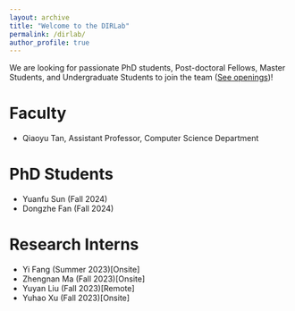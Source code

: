 ```yaml
---
layout: archive
title: "Welcome to the DIRLab"
permalink: /dirlab/
author_profile: true
---
```


We are looking for passionate PhD students, Post-doctoral Fellows, Master Students, and Undergraduate Students to join the team ([See openings](https://qiaoyu-tan.github.io/openings/))!

# Faculty
* Qiaoyu Tan, Assistant Professor, Computer Science Department

# PhD Students
* Yuanfu Sun (Fall 2024)
* Dongzhe Fan (Fall 2024)

# Research Interns
* Yi Fang (Summer 2023)[Onsite]
* Zhengnan Ma (Fall 2023)[Onsite]
* Yuyan Liu (Fall 2023)[Remote]
* Yuhao Xu (Fall 2023)[Onsite]
